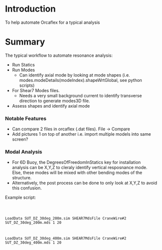 # Introduction

To help automate Orcaflex for a typical analysis

# Summary

The typical workflow to automate resonance analysis:
- Run Statics
- Run Modes
    - Can identify axial mode by looking at mode shapes (i.e. modes.modeDetails(modeIndex).shapeWrtGlobal, see python scripts)
- For Shear7 Modes files. 
    - Needs a very small background current to identify transverse direction to generate modes3D file.
- Assess shapes and identify axial mode 

### Notable Features

- Can compare 2 files in orcaflex (.dat files). File -> Compare
- Add pictures 1 on top of another i.e. import multiple models into same screen?


### Modal Analysis

- For 6D Buoy, the DegreesOfFreedomInStatics key for installation analysis can be X,Y,Z to cleraly identify vertical resposnance mode. Else, these modes will be mixed with other bending modes of the structure.
- Alternatively, the post process can be done to only look at X,Y,Z to avoid this confusion.

Example script:

<code>

LoadData SUT_DZ_30deg_200m.sim
SHEAR7MdsFile CraneWire#2 SUT_DZ_30deg_200m.mds 1 20

LoadData SUT_DZ_30deg_400m.sim
SHEAR7MdsFile CraneWire#2 SUT_DZ_30deg_400m.mds 1 20

</code>

